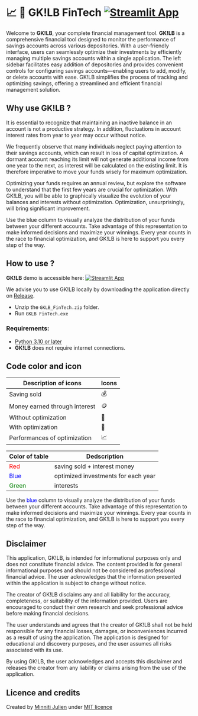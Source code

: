 # 📈 💸 GK!LB FinTech [![Streamlit App](https://static.streamlit.io/badges/streamlit_badge_black_white.svg)](https://gklb-fintech.streamlit.app/)

Welcome to **GK!LB**, your complete financial management tool. 
**GK!LB** is a comprehensive financial tool designed to monitor the performance of savings accounts across
various depositories. With a user-friendly interface, users can seamlessly optimize their investments
by efficiently managing multiple savings accounts within a single application. The left sidebar
facilitates easy addition of depositories and provides convenient controls for configuring savings
accounts—enabling users to add, modify, or delete accounts with ease. GK!LB simplifies the process of
tracking and optimizing savings, offering a streamlined and efficient financial management solution.

## Why use **GK!LB** ?

It is essential to recognize that maintaining an inactive 
balance in an account is not a productive strategy. In addition, fluctuations in account interest rates from year to 
year may occur without notice.

We frequently observe that many individuals neglect paying attention to their savings accounts, which can result in loss
of capital optimization. A dormant account reaching its limit will not generate additional income from one year to the next, 
as interest will be calculated on the existing limit. It is therefore imperative to move your funds wisely for maximum 
optimization.

Optimizing your funds requires an annual review, but explore the software to understand that the first few years are 
crucial for optimization. With GK!LB, you will be able to graphically visualize the evolution of your balances and 
interests without optimization. Optimization, unsurprisingly, will bring significant improvement.

Use the blue column to visually analyze the distribution of your funds between your different accounts. Take advantage 
of this representation to make informed decisions and maximize your winnings. Every year counts in the race to financial 
optimization, and GK!LB is here to support you every step of the way.

## How to use ?

**GK!LB** demo is accessible here: [![Streamlit App](https://static.streamlit.io/badges/streamlit_badge_black_white.svg)](https://gklb-fintech.streamlit.app/)

We advise you to use GK!LB locally by downloading the application directly on [Release](https://github.com/Jumitti/GKLB-FinTech/releases).
- Unzip the ``GKLB_FinTech.zip`` folder.
- Run ``GKLB FinTech.exe``

### Requirements:
- [Python 3.10 or later](https://www.python.org/downloads/)
- **GK!LB** does not require internet connections.

## Code color and icon

| Description of icons          | Icons |
|-------------------------------|-------|
| Saving sold                   | 💰    |
| Money earned through interest | 🪙    |
| Without optimization          | 💸    |
| With optimization             | 💫    |             
| Performances of optimization  | 📈    |  

| Color of table                         | Dedscription                        |
|----------------------------------------|-------------------------------------|
| <span style="color:red">Red</span>     | saving sold + interest money        |
| <span style="color:blue">Blue</span>   | optimized investments for each year |
| <span style="color:green">Green</span> | interests                           |

Use the <span style="color:blue">blue</span> column to visually analyze the distribution of your funds between your different accounts. Take advantage 
of this representation to make informed decisions and maximize your winnings. Every year counts in the race to financial 
optimization, and GK!LB is here to support you every step of the way.

## Disclaimer

This application, GK!LB, is intended for informational purposes only and does not constitute financial advice. 
The content provided is for general informational purposes and should not be considered as professional financial advice. 
The user acknowledges that the information presented within the application is subject to change without notice.

The creator of GK!LB disclaims any and all liability for the accuracy, completeness, or suitability of the information 
provided. Users are encouraged to conduct their own research and seek professional advice before making financial decisions.

The user understands and agrees that the creator of GK!LB shall not be held responsible for any financial losses, 
damages, or inconveniences incurred as a result of using the application. The application is designed for educational 
and discovery purposes, and the user assumes all risks associated with its use.

By using GK!LB, the user acknowledges and accepts this disclaimer and releases the creator from any liability or claims 
arising from the use of the application.

## Licence and credits

Created by [Minniti Julien](https://github.com/Jumitti) under [MIT licence](https://github.com/Jumitti/GKLB-FinTech/blob/master/LICENSE)